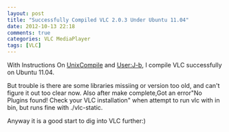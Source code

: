 ```yaml
---
layout: post
title: "Successfully Compiled VLC 2.0.3 Under Ubuntu 11.04"
date: 2012-10-13 22:18
comments: true
categories: VLC MediaPlayer 
tags: [VLC]
---
```

With Instructions On [UnixCompile](http://wiki.videolan.org/UnixCompile) and [User:J-b](http://wiki.videolan.org/User:J-b#VLC_configure_line), I compile VLC successfully on Ubuntu 11.04.

But trouble is there are some libraries missiing or version too old, and can't figure it out too clear now. Also after make complete,Got an error"No Plugins found! Check your VLC installation" when attempt to run vlc with in bin, but runs fine with ./vlc-static.

Anyway it is a good start to dig into VLC further:)
